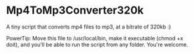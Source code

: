 # Mp4ToMp3Converter320k
A tiny script that converts mp4 files to mp3, at a bitrate of 320kb :)

PowerTip: Move this file to /usr/local/bin, make it executable (chmod +x doit), and you'll be able to run the script from any folder. You're welcome.

